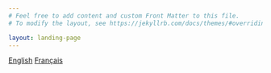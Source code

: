 ```yaml
---
# Feel free to add content and custom Front Matter to this file.
# To modify the layout, see https://jekyllrb.com/docs/themes/#overriding-theme-defaults

layout: landing-page
---
```


	
[English](/collections-model/en/)
[Français](/collections-model/fr/)

